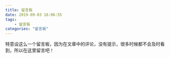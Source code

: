 ```yaml
---
title: 留言板
date: 2019-09-03 16:06:55
tags: 
	- 留言板
categories: "留言板"
---
```


特意设这么一个留言板，因为在文章中的评论，没有提示，很多时候都不会及时看到，所以在这里留言吧！
